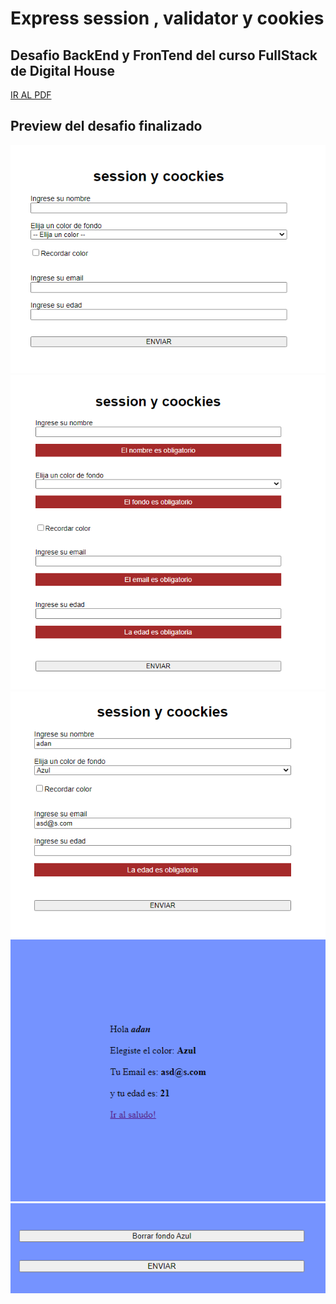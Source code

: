# Express session , validator y cookies
## Desafio BackEnd y FronTend del curso FullStack de Digital House

<a href="https://github.com/ROBERT-Gimenez/Session_and_Cookies/blob/master/Objetivo/M05C08%20-%20Ejercitaci%C3%B3n_SESSION%26COOKIES%20-.pdf">IR AL PDF<a>


## Preview del desafio finalizado

<img src="https://github.com/ROBERT-Gimenez/Trabajos_Practicos_Formar/blob/master/15-Session%26Cookies/public/images/preview1.PNG">
<img src="https://github.com/ROBERT-Gimenez/Trabajos_Practicos_Formar/blob/master/15-Session%26Cookies/public/images/preview2.PNG">
<img src="https://github.com/ROBERT-Gimenez/Trabajos_Practicos_Formar/blob/master/15-Session%26Cookies/public/images/preview3.PNG">
<img src="https://github.com/ROBERT-Gimenez/Trabajos_Practicos_Formar/blob/master/15-Session%26Cookies/public/images/preview4.PNG">
<img src="https://github.com/ROBERT-Gimenez/Trabajos_Practicos_Formar/blob/master/15-Session%26Cookies/public/images/preview5.PNG"> 
